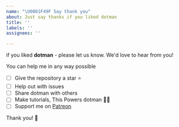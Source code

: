 ```yaml
---
name: "\U0001F49F Say thank you"
about: Just say thanks if you liked dotman
title: ''
labels: ''
assignees: ''

---
```


if you liked **dotman** - please let us know. We'd love to hear from you!

You can help me in any way possible

- [ ] Give the repository a star ⭐️
- [ ] Help out with issues
- [ ] Share dotman with others
- [ ] Make tutorials, This Powers dotman 💪🏽
- [ ] Support me on [Patreon](https://www.patreon.com/bePatron?u=18082750)

Thank you! 💐
